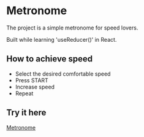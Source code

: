# Metronome

The project is a simple metronome for speed lovers.

Built while learning 'useReducer()' in React.

## How to achieve speed

- Select the desired comfortable speed
- Press START
- Increase speed
- Repeat

## Try it here

[Metronome](https://paologiraudi.github.io/metronome/)
